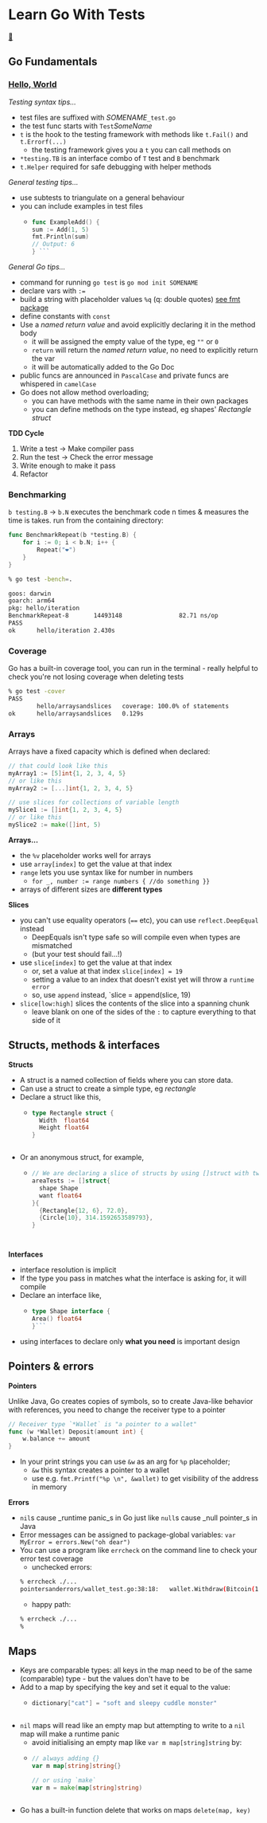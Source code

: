 # Learn Go With Tests

[🔖](https://quii.gitbook.io/learn-go-with-tests/go-fundamentals/maps#write-the-test-first-2)

## Go Fundamentals
### [Hello, World](https://quii.gitbook.io/learn-go-with-tests/go-fundamentals/hello-world)

*Testing syntax tips...*

- test files are suffixed with _SOMENAME_`_test.go`
- the test func starts with `Test`_SomeName_
- `t` is the hook to the testing framework with methods like `t.Fail()` and `t.Errorf(...)`
  - the testing framework gives you a `t` you can call methods on
- `*testing.TB` is an interface combo of `T` test and `B` benchmark
- `t.Helper` required for safe debugging with helper methods

*General testing tips...*

- use subtests to triangulate on a general behaviour
- you can include examples in test files
  - ```go
    func ExampleAdd() {
    sum := Add(1, 5)
    fmt.Println(sum)
    // Output: 6
    } ```
    
*General Go tips...*

- command for running `go test` is `go mod init SOMENAME`
- declare vars with `:=`
- build a string with placeholder values `%q` (q: double quotes) [see fmt package](https://pkg.go.dev/fmt)
- define constants with `const`
- Use a _named return value_ and avoid explicitly declaring it in the method body
  - it will be assigned the empty value of the type, eg `""` or `0`
  - `return` will return the _named return value_, no need to explicitly return the var
  - it will be automatically added to the Go Doc
- public funcs are announced in `PascalCase` and private funcs are whispered in `camelCase`
- Go does not allow method overloading;
  - you can have methods with the same name in their own packages
  - you can define methods on the type instead, eg shapes' _Rectangle struct_

**TDD Cycle**

1. Write a test -> Make compiler pass 
2. Run the test -> Check the error message
3. Write enough to make it pass
4. Refactor

### Benchmarking

`b testing.B` -> `b.N` executes the benchmark code n times & measures the time is takes.
run from the containing directory:

```go
func BenchmarkRepeat(b *testing.B) {
	for i := 0; i < b.N; i++ {
		Repeat("❤️")
	}
}
```
```bash
% go test -bench=.

goos: darwin
goarch: arm64
pkg: hello/iteration
BenchmarkRepeat-8       14493148                82.71 ns/op
PASS
ok      hello/iteration 2.430s
```

### Coverage

Go has a built-in coverage tool, you can run in the terminal - really helpful to check you're not losing coverage when deleting tests

```bash
% go test -cover    
PASS
        hello/arraysandslices   coverage: 100.0% of statements
ok      hello/arraysandslices   0.129s
```

### Arrays

Arrays have a fixed capacity which is defined when declared:
```go
// that could look like this
myArray1 := [5]int{1, 2, 3, 4, 5}
// or like this
myArray2 := [...]int{1, 2, 3, 4, 5}

// use slices for collections of variable length
mySlice1 := []int{1, 2, 3, 4, 5}
// or like this
mySlice2 := make([]int, 5)
```
**Arrays...**

- the `%v` placeholder works well for arrays
- use `array[index]` to get the value at that index
- `range` lets you use syntax like for number in numbers
  - `for _, number := range numbers { //do something }}`
- arrays of different sizes are **different types**

**Slices**

- you can't use equality operators (`==` etc), you can use `reflect.DeepEqual` instead
  - DeepEquals isn't type safe so will compile even when types are mismatched
  - (but your test should fail...!)
- use `slice[index]` to get the value at that index 
  - or, set a value at that index `slice[index] = 19`
  - setting a value to an index that doesn't exist yet will throw a `runtime error`
  - so, use `append` instead, `slice = append(slice, 19)
- `slice[low:high]` slices the contents of the slice into a spanning chunk
  - leave blank on one of the sides of the `:` to capture everything to that side of it

## Structs, methods & interfaces

**Structs**

- A struct is a named collection of fields where you can store data.
- Can use a struct to create a simple type, eg _rectangle_
- Declare a struct like this,
  - ```go
    type Rectangle struct {
      Width  float64
      Height float64
    }
  ``` 
- Or an anonymous struct, for example,
  - ```go
    // We are declaring a slice of structs by using []struct with two fields
    areaTests := []struct{
      shape Shape
      want float64
    }{
      {Rectangle{12, 6}, 72.0},
      {Circle{10}, 314.1592653589793},
    }
  ```
    
**Interfaces**

- interface resolution is implicit
- If the type you pass in matches what the interface is asking for, it will compile
- Declare an interface like,
  - ```Go
    type Shape interface {
    Area() float64
    }```
- using interfaces to declare only **what you need** is important design

## Pointers & errors

**Pointers**

Unlike Java, Go creates copies of symbols, so to create Java-like behavior with references, you need to change the receiver type to a pointer

```Go
// Receiver type `*Wallet` is "a pointer to a wallet"
func (w *Wallet) Deposit(amount int) {
	w.balance += amount
}
```

- In your print strings you can use `&w` as an arg for `%p` placeholder;
  - `&w` this syntax creates a pointer to a wallet
  - use e.g. `fmt.Printf("%p \n", &wallet)` to get visibility of the address in memory

**Errors**

- `nil`s cause _runtime panic_s in Go just like `null`s cause _null pointer_s in Java
- Error messages can be assigned to package-global variables: `var MyError = errors.New("oh dear")`
- You can use a program like `errcheck` on the command line to check your error test coverage
  - unchecked errors: 
  ```Bash
  % errcheck ./...              
  pointersanderrors/wallet_test.go:38:18:	wallet.Withdraw(Bitcoin(10))
  ```
  - happy path: 
  ```Bash
  % errcheck ./...
  %              
  ```

## Maps

- Keys are comparable types: all keys in the map need to be of the same (comparable) type - but the values don't have to be
- Add to a map by specifying the key and set it equal to the value:
  - ```go
    dictionary["cat"] = "soft and sleepy cuddle monster"
  ``` 
- `nil` maps will read like an empty map but attempting to write to a `nil` map will make a runtime panic
  - avoid initialising an empty map like `var m map[string]string` by:
  - ```go
    // always adding {}
    var m map[string]string{}
    
    // or using `make`
    var m = make(map[string]string)
  ```
- Go has a built-in function delete that works on maps `delete(map, key)`

